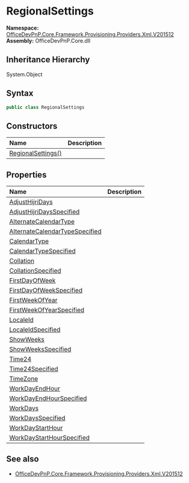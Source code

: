 # RegionalSettings
  

**Namespace:** [OfficeDevPnP.Core.Framework.Provisioning.Providers.Xml.V201512](OfficeDevPnP.Core.Framework.Provisioning.Providers.Xml.V201512.md)  
**Assembly:** OfficeDevPnP.Core.dll  
## Inheritance Hierarchy
System.Object  
## Syntax
```C#
public class RegionalSettings
```
## Constructors
|**Name**|**Description**|
|:-----|:-----|
| [RegionalSettings()](OfficeDevPnP.Core.Framework.Provisioning.Providers.Xml.V201512.RegionalSettings.ctor1.md) | 
## Properties
|**Name**|**Description**|
|:-----|:-----|
| [AdjustHijriDays](OfficeDevPnP.Core.Framework.Provisioning.Providers.Xml.V201512.RegionalSettings.AdjustHijriDays.md) | 
| [AdjustHijriDaysSpecified](OfficeDevPnP.Core.Framework.Provisioning.Providers.Xml.V201512.RegionalSettings.AdjustHijriDaysSpecified.md) | 
| [AlternateCalendarType](OfficeDevPnP.Core.Framework.Provisioning.Providers.Xml.V201512.RegionalSettings.AlternateCalendarType.md) | 
| [AlternateCalendarTypeSpecified](OfficeDevPnP.Core.Framework.Provisioning.Providers.Xml.V201512.RegionalSettings.AlternateCalendarTypeSpecified.md) | 
| [CalendarType](OfficeDevPnP.Core.Framework.Provisioning.Providers.Xml.V201512.RegionalSettings.CalendarType.md) | 
| [CalendarTypeSpecified](OfficeDevPnP.Core.Framework.Provisioning.Providers.Xml.V201512.RegionalSettings.CalendarTypeSpecified.md) | 
| [Collation](OfficeDevPnP.Core.Framework.Provisioning.Providers.Xml.V201512.RegionalSettings.Collation.md) | 
| [CollationSpecified](OfficeDevPnP.Core.Framework.Provisioning.Providers.Xml.V201512.RegionalSettings.CollationSpecified.md) | 
| [FirstDayOfWeek](OfficeDevPnP.Core.Framework.Provisioning.Providers.Xml.V201512.RegionalSettings.FirstDayOfWeek.md) | 
| [FirstDayOfWeekSpecified](OfficeDevPnP.Core.Framework.Provisioning.Providers.Xml.V201512.RegionalSettings.FirstDayOfWeekSpecified.md) | 
| [FirstWeekOfYear](OfficeDevPnP.Core.Framework.Provisioning.Providers.Xml.V201512.RegionalSettings.FirstWeekOfYear.md) | 
| [FirstWeekOfYearSpecified](OfficeDevPnP.Core.Framework.Provisioning.Providers.Xml.V201512.RegionalSettings.FirstWeekOfYearSpecified.md) | 
| [LocaleId](OfficeDevPnP.Core.Framework.Provisioning.Providers.Xml.V201512.RegionalSettings.LocaleId.md) | 
| [LocaleIdSpecified](OfficeDevPnP.Core.Framework.Provisioning.Providers.Xml.V201512.RegionalSettings.LocaleIdSpecified.md) | 
| [ShowWeeks](OfficeDevPnP.Core.Framework.Provisioning.Providers.Xml.V201512.RegionalSettings.ShowWeeks.md) | 
| [ShowWeeksSpecified](OfficeDevPnP.Core.Framework.Provisioning.Providers.Xml.V201512.RegionalSettings.ShowWeeksSpecified.md) | 
| [Time24](OfficeDevPnP.Core.Framework.Provisioning.Providers.Xml.V201512.RegionalSettings.Time24.md) | 
| [Time24Specified](OfficeDevPnP.Core.Framework.Provisioning.Providers.Xml.V201512.RegionalSettings.Time24Specified.md) | 
| [TimeZone](OfficeDevPnP.Core.Framework.Provisioning.Providers.Xml.V201512.RegionalSettings.TimeZone.md) | 
| [WorkDayEndHour](OfficeDevPnP.Core.Framework.Provisioning.Providers.Xml.V201512.RegionalSettings.WorkDayEndHour.md) | 
| [WorkDayEndHourSpecified](OfficeDevPnP.Core.Framework.Provisioning.Providers.Xml.V201512.RegionalSettings.WorkDayEndHourSpecified.md) | 
| [WorkDays](OfficeDevPnP.Core.Framework.Provisioning.Providers.Xml.V201512.RegionalSettings.WorkDays.md) | 
| [WorkDaysSpecified](OfficeDevPnP.Core.Framework.Provisioning.Providers.Xml.V201512.RegionalSettings.WorkDaysSpecified.md) | 
| [WorkDayStartHour](OfficeDevPnP.Core.Framework.Provisioning.Providers.Xml.V201512.RegionalSettings.WorkDayStartHour.md) | 
| [WorkDayStartHourSpecified](OfficeDevPnP.Core.Framework.Provisioning.Providers.Xml.V201512.RegionalSettings.WorkDayStartHourSpecified.md) | 
## See also
- [OfficeDevPnP.Core.Framework.Provisioning.Providers.Xml.V201512](OfficeDevPnP.Core.Framework.Provisioning.Providers.Xml.V201512.md)
